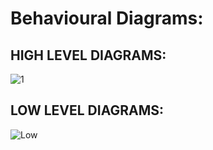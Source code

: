 # Behavioural Diagrams:
## HIGH LEVEL DIAGRAMS:
![1](https://user-images.githubusercontent.com/101185443/164648945-3feb7821-0e86-4854-851d-a474fceda34d.jpeg)


## LOW LEVEL DIAGRAMS:

![Low](https://user-images.githubusercontent.com/101185443/164649053-796f3d14-ba01-45e2-8e60-5ff6166c1d32.jpeg)

